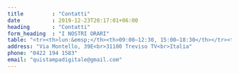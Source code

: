 ```yaml
---
title         : "Contatti"
date          : 2019-12-23T20:17:01+06:00
heading       : "Contatti"
form_heading  : "I NOSTRI ORARI"
table: "<tr><th>lun:&emsp;</th><th>09:00–12:30, 15:00–18:30</th></tr><tr><th>mar:&emsp;</th><th>09:00–12:30, 15:00–18:30</th></tr><tr><th>mer:&emsp;</th><th>09:00–12:30, 15:00–18:30</th>	</tr><tr><th>gio:&emsp;</th><th>09:00–12:30, 15:00–18:30</th></tr><tr><th>ven:&emsp;</th><th>09:00–12:30, 15:00–18:30</th></tr><tr><th>sab:&emsp;</th><th>Chiuso</th></tr><tr><th>dom:&emsp;</th>	<th>Chiuso</th></tr>"     
address: "Via Montello, 39E<br>31100 Treviso TV<br>Italia"
phone: "0422 194 1583"
email: "quistampadigitale@gmail.com"
---
```


